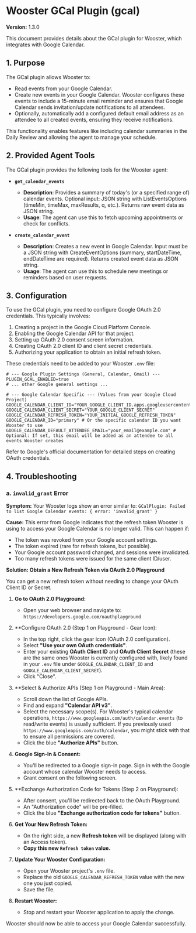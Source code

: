 # Wooster GCal Plugin (gcal)

**Version:** 1.3.0

This document provides details about the GCal plugin for Wooster, which integrates with Google Calendar.

## 1. Purpose

The GCal plugin allows Wooster to:
- Read events from your Google Calendar.
- Create new events in your Google Calendar. Wooster configures these events to include a 15-minute email reminder and ensures that Google Calendar sends invitation/update notifications to all attendees.
- Optionally, automatically add a configured default email address as an attendee to all created events, ensuring they receive notifications.

This functionality enables features like including calendar summaries in the Daily Review and allowing the agent to manage your schedule.

## 2. Provided Agent Tools

The GCal plugin provides the following tools for the Wooster agent:

-   **`get_calendar_events`**
    -   **Description**: Provides a summary of today's (or a specified range of) calendar events. Optional input: JSON string with ListEventsOptions (timeMin, timeMax, maxResults, q, etc.). Returns raw event data as JSON string.
    -   **Usage**: The agent can use this to fetch upcoming appointments or check for conflicts.

-   **`create_calendar_event`**
    -   **Description**: Creates a new event in Google Calendar. Input must be a JSON string with CreateEventOptions (summary, startDateTime, endDateTime are required). Returns created event data as JSON string.
    -   **Usage**: The agent can use this to schedule new meetings or reminders based on user requests.

## 3. Configuration

To use the GCal plugin, you need to configure Google OAuth 2.0 credentials. This typically involves:

1.  Creating a project in the Google Cloud Platform Console.
2.  Enabling the Google Calendar API for that project.
3.  Setting up OAuth 2.0 consent screen information.
4.  Creating OAuth 2.0 client ID and client secret credentials.
5.  Authorizing your application to obtain an initial refresh token.

These credentials need to be added to your Wooster `.env` file:

```env
# --- Google Plugin Settings (General, Calendar, Gmail) ---
PLUGIN_GCAL_ENABLED=true
# ... other Google general settings ...

# --- Google Calendar Specific --- (Values from your Google Cloud Project)
GOOGLE_CALENDAR_CLIENT_ID="YOUR_GOOGLE_CLIENT_ID.apps.googleusercontent.com"
GOOGLE_CALENDAR_CLIENT_SECRET="YOUR_GOOGLE_CLIENT_SECRET"
GOOGLE_CALENDAR_REFRESH_TOKEN="YOUR_INITIAL_GOOGLE_REFRESH_TOKEN"
GOOGLE_CALENDAR_ID="primary" # Or the specific calendar ID you want Wooster to use
GOOGLE_CALENDAR_DEFAULT_ATTENDEE_EMAIL="your_email@example.com" # Optional: If set, this email will be added as an attendee to all events Wooster creates
```

Refer to Google's official documentation for detailed steps on creating OAuth credentials.

## 4. Troubleshooting

### a. `invalid_grant` Error

**Symptom:**
Your Wooster logs show an error similar to:
`GCalPlugin: Failed to list Google Calendar events: { error: 'invalid_grant' }`

**Cause:**
This error from Google indicates that the refresh token Wooster is using to access your Google Calendar is no longer valid. This can happen if:
- The token was revoked from your Google account settings.
- The token expired (rare for refresh tokens, but possible).
- Your Google account password changed, and sessions were invalidated.
- Too many refresh tokens were issued for the same client ID/user.

**Solution: Obtain a New Refresh Token via OAuth 2.0 Playground**

You can get a new refresh token without needing to change your OAuth Client ID or Secret.

1.  **Go to OAuth 2.0 Playground:**
    *   Open your web browser and navigate to: `https://developers.google.com/oauthplayground`

2.  **Configure OAuth 2.0 (Step 1 on Playground - Gear Icon):
    *   In the top right, click the gear icon (OAuth 2.0 configuration).
    *   Select **"Use your own OAuth credentials"**.
    *   Enter your existing **OAuth Client ID** and **OAuth Client Secret** (these are the same ones Wooster is currently configured with, likely found in your `.env` file under `GOOGLE_CALENDAR_CLIENT_ID` and `GOOGLE_CALENDAR_CLIENT_SECRET`).
    *   Click "Close".

3.  **Select & Authorize APIs (Step 1 on Playground - Main Area):
    *   Scroll down the list of Google APIs.
    *   Find and expand **"Calendar API v3"**.
    *   Select the necessary scope(s). For Wooster's typical calendar operations, `https://www.googleapis.com/auth/calendar.events` (to read/write events) is usually sufficient. If you previously used `https://www.googleapis.com/auth/calendar`, you might stick with that to ensure all permissions are covered.
    *   Click the blue **"Authorize APIs"** button.

4.  **Google Sign-In & Consent:**
    *   You'll be redirected to a Google sign-in page. Sign in with the Google account whose calendar Wooster needs to access.
    *   Grant consent on the following screen.

5.  **Exchange Authorization Code for Tokens (Step 2 on Playground):
    *   After consent, you'll be redirected back to the OAuth Playground.
    *   An "Authorization code" will be pre-filled.
    *   Click the blue **"Exchange authorization code for tokens"** button.

6.  **Get Your New Refresh Token:**
    *   On the right side, a new **Refresh token** will be displayed (along with an Access token).
    *   **Copy this new `Refresh token` value.**

7.  **Update Your Wooster Configuration:**
    *   Open your Wooster project's `.env` file.
    *   Replace the old `GOOGLE_CALENDAR_REFRESH_TOKEN` value with the new one you just copied.
    *   Save the file.

8.  **Restart Wooster:**
    *   Stop and restart your Wooster application to apply the change.

Wooster should now be able to access your Google Calendar successfully. 